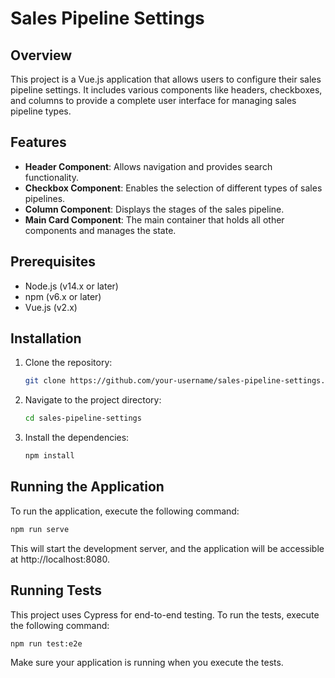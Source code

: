 # Sales Pipeline Settings

## Overview

This project is a Vue.js application that allows users to configure their sales pipeline settings. It includes various components like headers, checkboxes, and columns to provide a complete user interface for managing sales pipeline types.

## Features

- **Header Component**: Allows navigation and provides search functionality.
- **Checkbox Component**: Enables the selection of different types of sales pipelines.
- **Column Component**: Displays the stages of the sales pipeline.
- **Main Card Component**: The main container that holds all other components and manages the state.

## Prerequisites

- Node.js (v14.x or later)
- npm (v6.x or later)
- Vue.js (v2.x)

## Installation

1. Clone the repository:
   ```bash
   git clone https://github.com/your-username/sales-pipeline-settings.git
   ```
2. Navigate to the project directory:
   ```bash
   cd sales-pipeline-settings
   ```
3. Install the dependencies:
   ```bash
   npm install
   ```

## Running the Application

To run the application, execute the following command:

```bash
npm run serve
```

This will start the development server, and the application will be accessible at http://localhost:8080.

## Running Tests

This project uses Cypress for end-to-end testing. To run the tests, execute the following command:

```bash
npm run test:e2e
```

Make sure your application is running when you execute the tests.